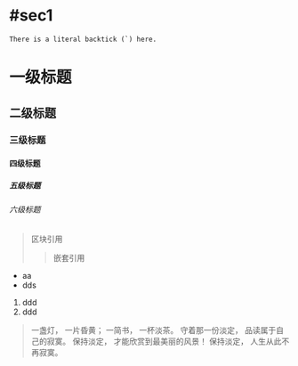 #sec1 
=========

``There is a literal backtick (`) here.``


# 一级标题
## 二级标题
### 三级标题
#### 四级标题
##### 五级标题
###### 六级标题


> 区块引用
>> 嵌套引用

- aa
- dds

1. ddd
2. ddd





> 一盏灯， 一片昏黄； 一简书， 一杯淡茶。 守着那一份淡定， 品读属于自己的寂寞。 保持淡定， 才能欣赏到最美丽的风景！ 保持淡定， 人生从此不再寂寞。































